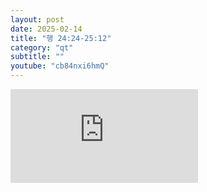 ```yaml
---
layout: post
date: 2025-02-14
title: "행 24:24-25:12"
category: "qt"
subtitle: ""
youtube: "cb84nxi6hmQ"
---
```


<div class="youtube margin-large">
    <iframe src="https://www.youtube.com/embed/cb84nxi6hmQ" title="YouTube video player" frameborder="0" allow="accelerometer; autoplay; clipboard-write; encrypted-media; gyroscope; picture-in-picture; web-share" allowfullscreen></iframe>
</div>

